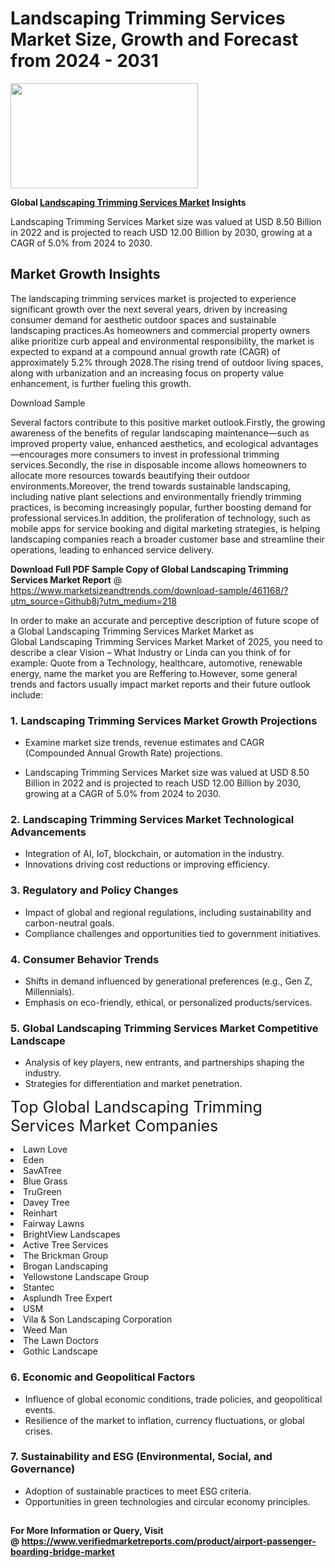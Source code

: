 <H1>Landscaping Trimming Services Market Size, Growth and Forecast from 2024 - 2031</H1><img class="aligncenter size-medium wp-image-584254" src="https://thirdeyenews.in/wp-content/uploads/2024/09/Global-Market-Research-300x168.jpeg" alt="" width="300" height="168" /><p><strong>Global&nbsp;<a href="https://www.marketsizeandtrends.com/download-sample/461168/?utm_source=Github8j?utm_medium=218">Landscaping Trimming Services Market</a> Insights</strong></p><p>Landscaping Trimming Services Market size was valued at USD 8.50 Billion in 2022 and is projected to reach USD 12.00 Billion by 2030, growing at a CAGR of 5.0% from 2024 to 2030.</p><p><h2>Market Growth Insights</h2> <p>The landscaping trimming services market is projected to experience significant growth over the next several years, driven by increasing consumer demand for aesthetic outdoor spaces and sustainable landscaping practices.As homeowners and commercial property owners alike prioritize curb appeal and environmental responsibility, the market is expected to expand at a compound annual growth rate (CAGR) of approximately 5.2% through 2028.The rising trend of outdoor living spaces, along with urbanization and an increasing focus on property value enhancement, is further fueling this growth.</p> <p>Download Sample</p> <p>Several factors contribute to this positive market outlook.Firstly, the growing awareness of the benefits of regular landscaping maintenance—such as improved property value, enhanced aesthetics, and ecological advantages—encourages more consumers to invest in professional trimming services.Secondly, the rise in disposable income allows homeowners to allocate more resources towards beautifying their outdoor environments.Moreover, the trend towards sustainable landscaping, including native plant selections and environmentally friendly trimming practices, is becoming increasingly popular, further boosting demand for professional services.In addition, the proliferation of technology, such as mobile apps for service booking and digital marketing strategies, is helping landscaping companies reach a broader customer base and streamline their operations, leading to enhanced service delivery.</p> <p></p><p><span class=""><strong>Download Full PDF Sample Copy of Global Landscaping Trimming Services Market Report</strong> @ <a href="https://www.marketsizeandtrends.com/download-sample/461168/?utm_source=Github8j?utm_medium=218" target="_blank">https://www.marketsizeandtrends.com/download-sample/461168/?utm_source=Github8j?utm_medium=218</a></span></p><p>In order to make an accurate and perceptive description of future scope of a Global&nbsp;Landscaping Trimming Services Market Market as Global&nbsp;Landscaping Trimming Services Market Market of 2025, you need to describe a clear Vision &ndash; What Industry or Linda can you think of for example: Quote from a Technology, healthcare, automotive, renewable energy, name the market you are Reffering to.However, some general trends and factors usually impact market reports and their future outlook include:</p><h3>1.&nbsp;<strong>Landscaping Trimming Services Market Growth Projections</strong></h3><ul><li>Examine market size trends, revenue estimates and CAGR (Compounded Annual Growth Rate) projections.</li><li><p>Landscaping Trimming Services Market size was valued at USD 8.50 Billion in 2022 and is projected to reach USD 12.00 Billion by 2030, growing at a CAGR of 5.0% from 2024 to 2030.</p></li></ul><h3>2.&nbsp;<strong>Landscaping Trimming Services Market Technological Advancements</strong></h3><ul><li>Integration of AI, IoT, blockchain, or automation in the industry.</li><li>Innovations driving cost reductions or improving efficiency.</li></ul><h3>3.&nbsp;<strong>Regulatory and Policy Changes</strong></h3><ul><li>Impact of global and regional regulations, including sustainability and carbon-neutral goals.</li><li>Compliance challenges and opportunities tied to government initiatives.</li></ul><h3>4.&nbsp;<strong>Consumer Behavior Trends</strong></h3><ul><li>Shifts in demand influenced by generational preferences (e.g., Gen Z, Millennials).</li><li>Emphasis on eco-friendly, ethical, or personalized products/services.</li></ul><h3>5.&nbsp;<strong>Global Landscaping Trimming Services Market Competitive Landscape</strong></h3><ul><li>Analysis of key players, new entrants, and partnerships shaping the industry.</li><li>Strategies for differentiation and market penetration.</li></ul><p data-pm-slice="1 1 []"><span style="color: inherit; font-family: inherit; font-size: 25px;">Top Global Landscaping Trimming Services Market Companies</span></p><div class="" data-test-id=""><p><li>Lawn Love</li><li> Eden</li><li> SavATree</li><li> Blue Grass</li><li> TruGreen</li><li> Davey Tree</li><li> Reinhart</li><li> Fairway Lawns</li><li> BrightView Landscapes</li><li> Active Tree Services</li><li> The Brickman Group</li><li> Brogan Landscaping</li><li> Yellowstone Landscape Group</li><li> Stantec</li><li> Asplundh Tree Expert</li><li> USM</li><li> Vila & Son Landscaping Corporation</li><li> Weed Man</li><li> The Lawn Doctors</li><li> Gothic Landscape</li></p></div><h3>6.&nbsp;<strong>Economic and Geopolitical Factors</strong></h3><ul><li>Influence of global economic conditions, trade policies, and geopolitical events.</li><li>Resilience of the market to inflation, currency fluctuations, or global crises.</li></ul><h3>7.&nbsp;<strong>Sustainability and ESG (Environmental, Social, and Governance)</strong></h3><ul><li>Adoption of sustainable practices to meet ESG criteria.</li><li>Opportunities in green technologies and circular economy principles.</li></ul><h2><strong style="font-size: 14px;">For More Information or Query, Visit @&nbsp;</strong><a style="background-color: #ffffff; font-size: 14px;" href="https://www.marketsizeandtrends.com/report/landscaping-trimming-services-market/" target="_blank">https://www.verifiedmarketreports.com/product/airport-passenger-boarding-bridge-market</a></h2>